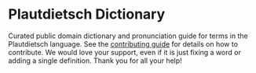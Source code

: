 
# Plautdietsch Dictionary

Curated public domain dictionary and pronunciation guide for terms in the Plautdietsch language. See the [contributing guide](https://github.com/drumworkteam/term/blob/make/.github/contributing.md) for details on how to contribute. We would love your support, even if it is just fixing a word or adding a single definition. Thank you for all your help!